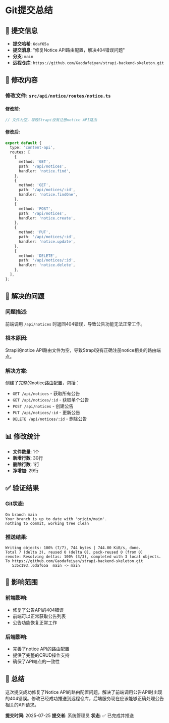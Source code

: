 # Git提交总结

## 🎯 提交信息
- **提交哈希**: `6daf65a`
- **提交消息**: "修复Notice API路由配置，解决404错误问题"
- **分支**: `main`
- **远程仓库**: `https://github.com/Gaodafeiyan/strapi-backend-skeleton.git`

## 📝 修改内容

### **修改文件**: `src/api/notice/routes/notice.ts`

#### **修改前**:
```typescript
// 文件为空，导致Strapi没有注册notice API路由
```

#### **修改后**:
```typescript
export default {
  type: 'content-api',
  routes: [
    {
      method: 'GET',
      path: '/api/notices',
      handler: 'notice.find',
    },
    {
      method: 'GET',
      path: '/api/notices/:id',
      handler: 'notice.findOne',
    },
    {
      method: 'POST',
      path: '/api/notices',
      handler: 'notice.create',
    },
    {
      method: 'PUT',
      path: '/api/notices/:id',
      handler: 'notice.update',
    },
    {
      method: 'DELETE',
      path: '/api/notices/:id',
      handler: 'notice.delete',
    },
  ],
};
```

## 🔧 解决的问题

### **问题描述**:
前端调用 `/api/notices` 时返回404错误，导致公告功能无法正常工作。

### **根本原因**:
Strapi的notice API路由文件为空，导致Strapi没有正确注册notice相关的路由端点。

### **解决方案**:
创建了完整的notice路由配置，包括：
- `GET /api/notices` - 获取所有公告
- `GET /api/notices/:id` - 获取单个公告
- `POST /api/notices` - 创建公告
- `PUT /api/notices/:id` - 更新公告
- `DELETE /api/notices/:id` - 删除公告

## 📊 修改统计

- **文件数量**: 1个
- **新增行数**: 30行
- **删除行数**: 1行
- **净增加**: 29行

## ✅ 验证结果

### **Git状态**:
```
On branch main
Your branch is up to date with 'origin/main'.
nothing to commit, working tree clean
```

### **推送结果**:
```
Writing objects: 100% (7/7), 744 bytes | 744.00 KiB/s, done.
Total 7 (delta 3), reused 0 (delta 0), pack-reused 0 (from 0)
remote: Resolving deltas: 100% (3/3), completed with 3 local objects.
To https://github.com/Gaodafeiyan/strapi-backend-skeleton.git
   535c193..6daf65a  main -> main
```

## 🚀 影响范围

### **前端影响**:
- 修复了公告API的404错误
- 前端可以正常获取公告列表
- 公告功能恢复正常工作

### **后端影响**:
- 完善了notice API的路由配置
- 提供了完整的CRUD操作支持
- 确保了API端点的一致性

## 🎯 总结

这次提交成功修复了Notice API的路由配置问题，解决了前端调用公告API时出现的404错误。修改已经成功推送到远程仓库，后端服务现在应该能够正确处理公告相关的API请求。

**提交时间**: 2025-07-25
**提交者**: 系统管理员
**状态**: ✅ 已完成并推送 